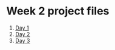 # Week 2 project files

1. [Day 1](day1/README.md)
1. [Day 2](day2/README.md)
1. [Day 3](day3/README.md)
